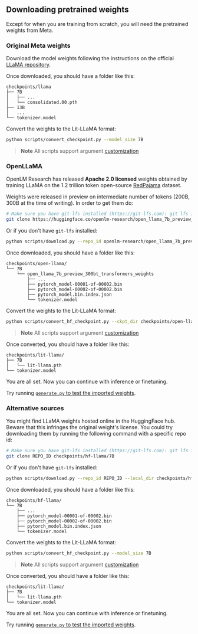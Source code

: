 ## Downloading pretrained weights

Except for when you are training from scratch, you will need the pretrained weights from Meta.

### Original Meta weights

Download the model weights following the instructions on the official [LLaMA repository](https://github.com/facebookresearch/llama).

Once downloaded, you should have a folder like this:

```text
checkpoints/llama
├── 7B
│   ├── ...
│   └── consolidated.00.pth
├── 13B
│   ...
└── tokenizer.model
```

Convert the weights to the Lit-LLaMA format:

```bash
python scripts/convert_checkpoint.py --model_size 7B
```

> **Note**
> All scripts support argument [customization](customize_paths.md)

### OpenLLaMA

OpenLM Research has released **Apache 2.0 licensed** weights obtained by training LLaMA on the 1.2 trillion token open-source [RedPajama](https://github.com/togethercomputer/RedPajama-Data) dataset.

Weights were released in preview on intermediate number of tokens (200B, 300B at the time of writing). In order to get them do:

```bash
# Make sure you have git-lfs installed (https://git-lfs.com): git lfs install
git clone https://huggingface.co/openlm-research/open_llama_7b_preview_300bt checkpoints/open-llama/7B
```

Or if you don't have `git-lfs` installed:

```bash
python scripts/download.py --repo_id openlm-research/open_llama_7b_preview_300bt --local_dir checkpoints/open-llama/7B
```

Once downloaded, you should have a folder like this:

```text
checkpoints/open-llama/
└── 7B
    └── open_llama_7b_preview_300bt_transformers_weights
        ├── ...
        ├── pytorch_model-00001-of-00002.bin
        ├── pytorch_model-00002-of-00002.bin
        ├── pytorch_model.bin.index.json
        └── tokenizer.model
```

Convert the weights to the Lit-LLaMA format:

```bash
python scripts/convert_hf_checkpoint.py --ckpt_dir checkpoints/open-llama/7B/open_llama_7b_preview_300bt_transformers_weights --model_size 7B
```

> **Note**
> All scripts support argument [customization](customize_paths.md)

Once converted, you should have a folder like this:

```text
checkpoints/lit-llama/
├── 7B
│   └── lit-llama.pth
└── tokenizer.model
```

You are all set. Now you can continue with inference or finetuning.

Try running [`generate.py` to test the imported weights](inference.md).


### Alternative sources

You might find LLaMA weights hosted online in the HuggingFace hub. Beware that this infringes the original weight's license.
You could try downloading them by running the following command with a specific repo id:

```bash
# Make sure you have git-lfs installed (https://git-lfs.com): git lfs install
git clone REPO_ID checkpoints/hf-llama/7B
```

Or if you don't have `git-lfs` installed:

```bash
python scripts/download.py --repo_id REPO_ID --local_dir checkpoints/hf-llama/7B
```

Once downloaded, you should have a folder like this:

```text
checkpoints/hf-llama/
└── 7B
    ├── ...
    ├── pytorch_model-00001-of-00002.bin
    ├── pytorch_model-00002-of-00002.bin
    ├── pytorch_model.bin.index.json
    └── tokenizer.model
```

Convert the weights to the Lit-LLaMA format:

```bash
python scripts/convert_hf_checkpoint.py --model_size 7B
```

> **Note**
> All scripts support argument [customization](customize_paths.md)

Once converted, you should have a folder like this:

```text
checkpoints/lit-llama/
├── 7B
│   └── lit-llama.pth
└── tokenizer.model
```

You are all set. Now you can continue with inference or finetuning.

Try running [`generate.py` to test the imported weights](inference.md).
